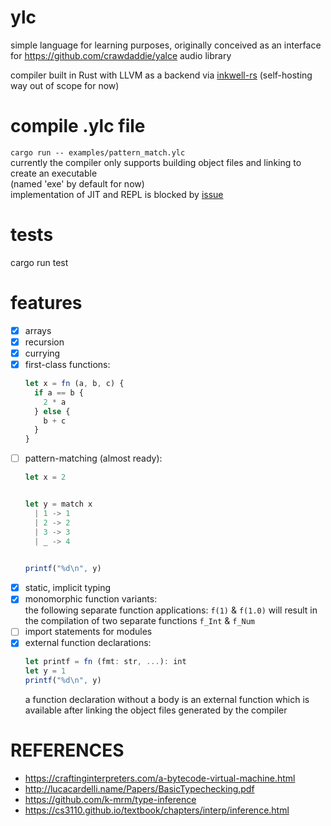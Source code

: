 # ylc
simple language for learning purposes, originally conceived as an interface for https://github.com/crawdaddie/yalce audio library

compiler built in Rust with LLVM as a backend via [inkwell-rs](https://github.com/TheDan64/inkwell) (self-hosting way out of scope for now)

# compile .ylc file
`cargo run -- examples/pattern_match.ylc`  
currently the compiler only supports building object files and linking to create an executable   
(named 'exe' by default for now)   
implementation of JIT and REPL is blocked by [issue](https://github.com/TheDan64/inkwell/issues/452)   

# tests
cargo run test

# features
- [x] arrays
- [x] recursion 
- [x] currying
- [x] first-class functions:    
    ```javascript
    let x = fn (a, b, c) {
      if a == b {
        2 * a
      } else {
        b + c
      }
    }
    ```
- [ ] pattern-matching (almost ready):   
    ```javascript
    let x = 2
    
    
    let y = match x
      | 1 -> 1 
      | 2 -> 2 
      | 3 -> 3 
      | _ -> 4 
     
    
    printf("%d\n", y)
    ```
- [x] static, implicit typing
- [x] monomorphic function variants:  
    the following separate function applications: `f(1)` & `f(1.0)` will result in 
    the compilation of two separate functions `f_Int` & `f_Num`
- [ ] import statements for modules
- [x] external function declarations:   
    ```javascript
    let printf = fn (fmt: str, ...): int 
    let y = 1
    printf("%d\n", y)
    ```   
    a function declaration without a body is an external function which is available after linking the object files generated by the compiler

# REFERENCES
- https://craftinginterpreters.com/a-bytecode-virtual-machine.html
- http://lucacardelli.name/Papers/BasicTypechecking.pdf
- https://github.com/k-mrm/type-inference
- https://cs3110.github.io/textbook/chapters/interp/inference.html


